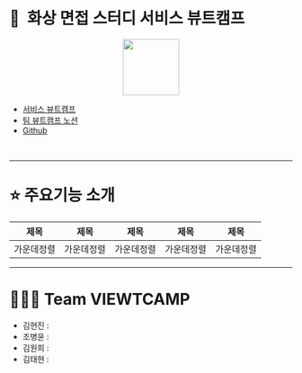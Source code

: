 # 👥&nbsp;&nbsp;화상 면접 스터디 서비스 뷰트캠프
<p align="center">
  <img src="https://drive.google.com/file/d/1UldSp4nVGieIHtqLGamJSKhwjGTNRokU/view?usp=sharing", height="100x", width="100px">
</p>


- [서비스 뷰트캠프](https://www.viewtcamp.com)
- [팀 뷰트캠프 노션](https://www.notion.so/viewtcamp/91f8238a76ab4d8790223c88a79e7e13)
- [Github](https://github.com/VIEWT-CAMP)
</br>

---

# ⭐️ 주요기능 소개

|**제목**|**제목**|**제목**|**제목**|**제목**|
|:---:|:---:|:---:|:---:|:---:|
|가운데정렬|가운데정렬|가운데정렬|가운데정렬|가운데정렬|


---

# 🧑🏻‍💻 Team VIEWTCAMP
- 김현진 : 
- 조병윤 :
- 김원희 : 
- 김태현 :




